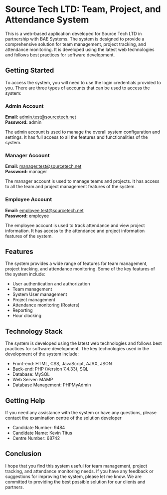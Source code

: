 # Source Tech LTD: Team, Project, and Attendance System

This is a web-based application developed for Source Tech LTD in partnership with BAE Systems. The system is designed to provide a comprehensive solution for team management, project tracking, and attendance monitoring. It is developed using the latest web technologies and follows best practices for software development.

## Getting Started

To access the system, you will need to use the login credentials provided to you. There are three types of accounts that can be used to access the system:

### **Admin Account**

**Email:** admin.test@sourcetech.net  
**Password:** admin  

The admin account is used to manage the overall system configuration and settings. It has full access to all the features and functionalities of the system.

### **Manager Account**

**Email:** manager.test@sourcetech.net  
**Password:** manager  

The manager account is used to manage teams and projects. It has access to all the team and project management features of the system.

### **Employee Account**

**Email:** employee.test@sourcetech.net  
**Password:** employee  

The employee account is used to track attendance and view project information. It has access to the attendance and project information features of the system.

## Features

The system provides a wide range of features for team management, project tracking, and attendance monitoring. Some of the key features of the system include:

- User authentication and authorization
- Team management
- System User management
- Project management
- Attendance monitoring (Rosters)
- Reporting 
- Hour clocking

## Technology Stack

The system is developed using the latest web technologies and follows best practices for software development. The key technologies used in the development of the system include:

- Front-end: HTML, CSS, JavaScript, AJAX, JSON
- Back-end: PHP (Version 7.4.33), SQL
- Database: MySQL
- Web Server: MAMP
- Database Management: PHPMyAdmin

## Getting Help

If you need any assistance with the system or have any questions, please contact the examination centre of the solution developer
- Candidate Number: 9484
- Candidate Name: Kevin Titus
- Centre Number: 68742

## Conclusion

I hope that you find this system useful for team management, project tracking, and attendance monitoring needs. If you have any feedback or suggestions for improving the system, please let me know. We are committed to providing the best possible solution for our clients and partners.
